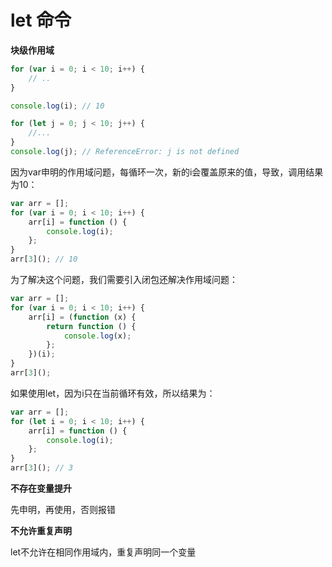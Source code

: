 # let 命令
**块级作用域**

```javascript
for (var i = 0; i < 10; i++) {
	// ..
}

console.log(i); // 10

for (let j = 0; j < 10; j++) {
	//...
}
console.log(j); // ReferenceError: j is not defined
```

因为var申明的作用域问题，每循环一次，新的i会覆盖原来的值，导致，调用结果为10：
```javascript
var arr = [];
for (var i = 0; i < 10; i++) {
	arr[i] = function () {
		console.log(i);
	};
}
arr[3](); // 10
```

为了解决这个问题，我们需要引入闭包还解决作用域问题：
```javascript
var arr = [];
for (var i = 0; i < 10; i++) {
	arr[i] = (function (x) {
		return function () {
			console.log(x);
		};
	})(i);
}
arr[3]();
```

如果使用let，因为i只在当前循环有效，所以结果为：
```javascript
var arr = [];
for (let i = 0; i < 10; i++) {
	arr[i] = function () {
		console.log(i);
	};
}
arr[3](); // 3
```

**不存在变量提升**

先申明，再使用，否则报错

**不允许重复声明**

let不允许在相同作用域内，重复声明同一个变量
